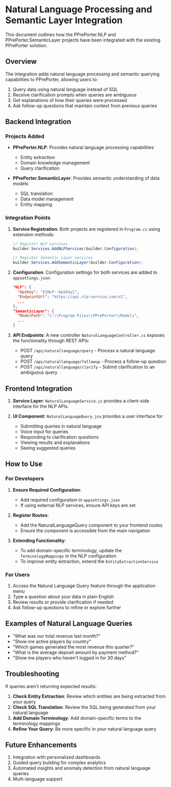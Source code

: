 # Natural Language Processing and Semantic Layer Integration

This document outlines how the PPrePorter.NLP and PPrePorter.SemanticLayer projects have been integrated with the existing PPrePorter solution.

## Overview

The integration adds natural language processing and semantic querying capabilities to PPrePorter, allowing users to:

1. Query data using natural language instead of SQL
2. Receive clarification prompts when queries are ambiguous
3. Get explanations of how their queries were processed
4. Ask follow-up questions that maintain context from previous queries

## Backend Integration

### Projects Added

- **PPrePorter.NLP**: Provides natural language processing capabilities
  - Entity extraction
  - Domain knowledge management
  - Query clarification

- **PPrePorter.SemanticLayer**: Provides semantic understanding of data models
  - SQL translation
  - Data model management
  - Entity mapping

### Integration Points

1. **Service Registration**:
   Both projects are registered in `Program.cs` using extension methods:
   ```csharp
   // Register NLP services
   builder.Services.AddNLPServices(builder.Configuration);

   // Register Semantic Layer services
   builder.Services.AddSemanticLayer(builder.Configuration);
   ```

2. **Configuration**:
   Configuration settings for both services are added to `appsettings.json`:
   ```json
   "NLP": {
     "ApiKey": "${NLP--ApiKey}",
     "EndpointUrl": "https://api.nlp-service.com/v1",
     ...
   },
   "SemanticLayer": {
     "ModelPath": "C:\\Program Files\\PPrePorter\\Models",
     ...
   }
   ```

3. **API Endpoints**:
   A new controller `NaturalLanguageController.cs` exposes the functionality through REST APIs:
   - POST `/api/naturallanguage/query` - Process a natural language query
   - POST `/api/naturallanguage/followup` - Process a follow-up question
   - POST `/api/naturallanguage/clarify` - Submit clarification to an ambiguous query

## Frontend Integration

1. **Service Layer**:
   `NaturalLanguageService.js` provides a client-side interface for the NLP APIs.

2. **UI Component**:
   `NaturalLanguageQuery.jsx` provides a user interface for:
   - Submitting queries in natural language
   - Voice input for queries
   - Responding to clarification questions
   - Viewing results and explanations
   - Seeing suggested queries

## How to Use

### For Developers

1. **Ensure Required Configuration**:
   - Add required configuration in `appsettings.json`
   - If using external NLP services, ensure API keys are set

2. **Register Routes**:
   - Add the NaturalLanguageQuery component to your frontend routes
   - Ensure the component is accessible from the main navigation

3. **Extending Functionality**:
   - To add domain-specific terminology, update the `TerminologyMappings` in the NLP configuration
   - To improve entity extraction, extend the `EntityExtractionService`

### For Users

1. Access the Natural Language Query feature through the application menu
2. Type a question about your data in plain English
3. Review results or provide clarification if needed
4. Ask follow-up questions to refine or explore further

## Examples of Natural Language Queries

- "What was our total revenue last month?"
- "Show me active players by country"
- "Which games generated the most revenue this quarter?"
- "What is the average deposit amount by payment method?"
- "Show me players who haven't logged in for 30 days"

## Troubleshooting

If queries aren't returning expected results:

1. **Check Entity Extraction**: Review which entities are being extracted from your query
2. **Check SQL Translation**: Review the SQL being generated from your natural language
3. **Add Domain Terminology**: Add domain-specific terms to the terminology mappings
4. **Refine Your Query**: Be more specific in your natural language query

## Future Enhancements

1. Integration with personalized dashboards
2. Guided query building for complex analytics
3. Automated insights and anomaly detection from natural language queries
4. Multi-language support